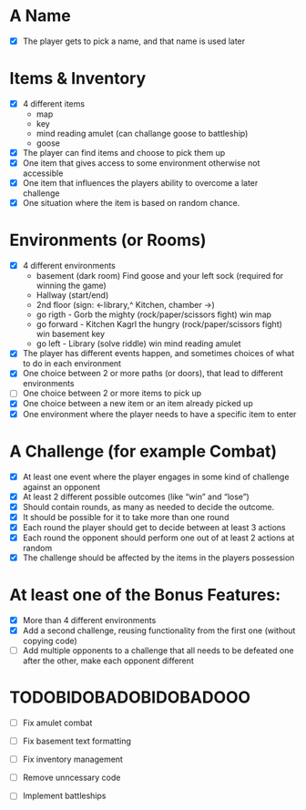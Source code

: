 # A Name
- [x] The player gets to pick a name, and that name is used later

# Items & Inventory
- [x] 4 different items
    - map 
    - key
    - mind reading amulet (can challange goose to battleship)
    - goose
- [x] The player can find items and choose to pick them up
- [x] One item that gives access to some environment otherwise not accessible
- [x] One item that influences the players ability to overcome a later challenge
- [x] One situation where the item is based on random chance.

# Environments (or Rooms)
- [x] 4 different environments
    - basement (dark room) Find goose and your left sock (required for winning the game)
    - Hallway (start/end)
    - 2nd floor  (sign: <-library,^ Kitchen, chamber ->)
    - go rigth - Gorb the mighty (rock/paper/scissors fight) win map
    - go forward - Kitchen Kagrl the hungry (rock/paper/scissors fight) win basement key
    - go left - Library (solve riddle) win mind reading amulet
- [x] The player has different events happen, and sometimes choices of what to do in each environment
- [x] One choice between 2 or more paths (or doors), that lead to different environments
- [ ] One choice between 2 or more items to pick up
- [x] One choice between a new item or an item already picked up
- [x] One environment where the player needs to have a specific item to enter

# A Challenge (for example Combat)
- [x] At least one event where the player engages in some kind of challenge against an opponent
- [x] At least 2 different possible outcomes (like “win” and “lose”)
- [x] Should contain rounds, as many as needed to decide the outcome.
- [x] It should be possible for it to take more than one round
- [x] Each round the player should get to decide between at least 3 actions
- [x] Each round the opponent should perform one out of at least 2 actions at random
- [x] The challenge should be affected by the items in the players possession

# At least one of the Bonus Features:
- [x] More than 4 different environments
- [x] Add a second challenge, reusing functionality from the first one (without copying code)
- [ ] Add multiple opponents to a challenge that all needs to be defeated one after the other, make each opponent different

# TODOBIDOBADOBIDOBADOOO
- [ ] Fix amulet combat
- [ ] Fix basement text formatting
- [ ] Fix inventory management
- [ ] Remove unncessary code
- [ ] Implement battleships


